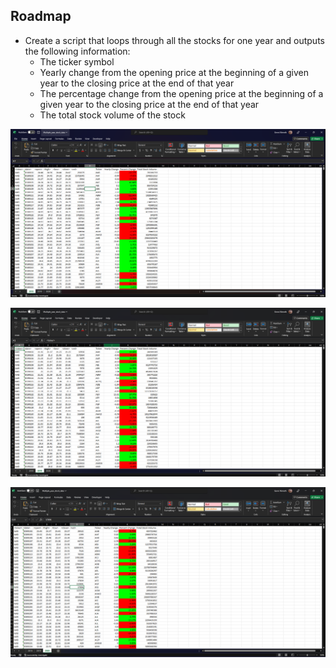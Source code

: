 ## Roadmap

- Create a script that loops through all the stocks for one year and outputs the following information:
    - The ticker symbol
    - Yearly change from the opening price at the beginning of a given year to the closing price at the end of that year
    - The percentage change from the opening price at the beginning of a given year to the closing price at the end of that year
    - The total stock volume of the stock

![App Screenshot](https://raw.githubusercontent.com/gnimeth/Stock_market_analysis/main/Output/Screenshot1.png)

![App Screenshot](https://raw.githubusercontent.com/gnimeth/Stock_market_analysis/main/Output/Screenshot2.png)

![App Screenshot](https://raw.githubusercontent.com/gnimeth/Stock_market_analysis/main/Output/Screenshot3.png)

